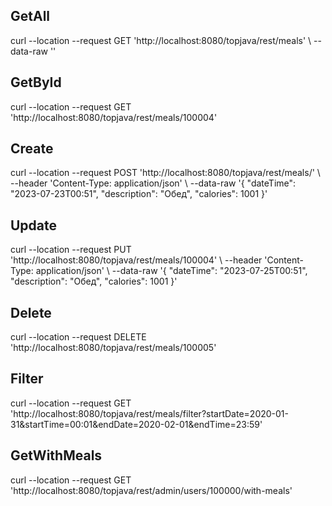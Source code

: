 <h2>GetAll</h2>
curl --location --request GET 'http://localhost:8080/topjava/rest/meals' \
--data-raw ''

<h2>GetById</h2>
curl --location --request GET 'http://localhost:8080/topjava/rest/meals/100004'

<h2>Create</h2>
curl --location --request POST 'http://localhost:8080/topjava/rest/meals/' \
--header 'Content-Type: application/json' \
--data-raw '{
"dateTime": "2023-07-23T00:51",
"description": "Обед",
"calories": 1001
}'

<h2>Update</h2>
curl --location --request PUT 'http://localhost:8080/topjava/rest/meals/100004' \
--header 'Content-Type: application/json' \
--data-raw '{
"dateTime": "2023-07-25T00:51",
"description": "Обед",
"calories": 1001
}'

<h2>Delete</h2>
curl --location --request DELETE 'http://localhost:8080/topjava/rest/meals/100005'

<h2>Filter</h2>
curl --location --request
GET 'http://localhost:8080/topjava/rest/meals/filter?startDate=2020-01-31&startTime=00:01&endDate=2020-02-01&endTime=23:59'

<h2>GetWithMeals</h2>
curl --location --request GET 'http://localhost:8080/topjava/rest/admin/users/100000/with-meals'